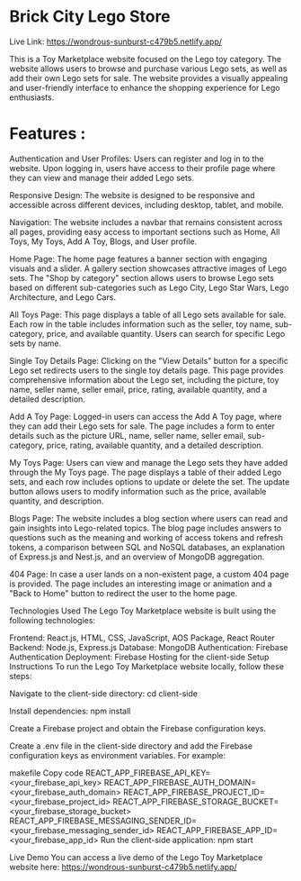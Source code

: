 
# Brick City Lego Store
Live Link: https://wondrous-sunburst-c479b5.netlify.app/


This is a Toy Marketplace website focused on the Lego toy category. The website allows users to browse and purchase various Lego sets, as well as add their own Lego sets for sale. The website provides a visually appealing and user-friendly interface to enhance the shopping experience for Lego enthusiasts.

# Features :
Authentication and User Profiles:  Users can register and log in to the website. Upon logging in, users have access to their profile page where they can view and manage their added Lego sets.

Responsive Design: The website is designed to be responsive and accessible across different devices, including desktop, tablet, and mobile.

Navigation: The website includes a navbar that remains consistent across all pages, providing easy access to important sections such as Home, All Toys, My Toys, Add A Toy, Blogs, and User profile.

Home Page: The home page features a banner section with engaging visuals and a slider. A gallery section showcases attractive images of Lego sets. The "Shop by category" section allows users to browse Lego sets based on different sub-categories such as Lego City, Lego Star Wars, Lego Architecture, and Lego Cars.

All Toys Page: This page displays a table of all Lego sets available for sale. Each row in the table includes information such as the seller, toy name, sub-category, price, and available quantity. Users can search for specific Lego sets by name.

Single Toy Details Page: Clicking on the "View Details" button for a specific Lego set redirects users to the single toy details page. This page provides comprehensive information about the Lego set, including the picture, toy name, seller name, seller email, price, rating, available quantity, and a detailed description.

Add A Toy Page: Logged-in users can access the Add A Toy page, where they can add their Lego sets for sale. The page includes a form to enter details such as the picture URL, name, seller name, seller email, sub-category, price, rating, available quantity, and a detailed description.

My Toys Page: Users can view and manage the Lego sets they have added through the My Toys page. The page displays a table of their added Lego sets, and each row includes options to update or delete the set. The update button allows users to modify information such as the price, available quantity, and description.

Blogs Page: The website includes a blog section where users can read and gain insights into Lego-related topics. The blog page includes answers to questions such as the meaning and working of access tokens and refresh tokens, a comparison between SQL and NoSQL databases, an explanation of Express.js and Nest.js, and an overview of MongoDB aggregation.

404 Page: In case a user lands on a non-existent page, a custom 404 page is provided. The page includes an interesting image or animation and a "Back to Home" button to redirect the user to the home page.

Technologies Used
The Lego Toy Marketplace website is built using the following technologies:

Frontend: React.js, HTML, CSS, JavaScript, AOS Package, React Router
Backend: Node.js, Express.js
Database: MongoDB
Authentication: Firebase Authentication
Deployment: Firebase Hosting for the client-side
Setup Instructions
To run the Lego Toy Marketplace website locally, follow these steps:


Navigate to the client-side directory: cd client-side

Install dependencies: npm install

Create a Firebase project and obtain the Firebase configuration keys.

Create a .env file in the client-side directory and add the Firebase configuration keys as environment variables. For example:

makefile
Copy code
REACT_APP_FIREBASE_API_KEY=<your_firebase_api_key>
REACT_APP_FIREBASE_AUTH_DOMAIN=<your_firebase_auth_domain>
REACT_APP_FIREBASE_PROJECT_ID=<your_firebase_project_id>
REACT_APP_FIREBASE_STORAGE_BUCKET=<your_firebase_storage_bucket>
REACT_APP_FIREBASE_MESSAGING_SENDER_ID=<your_firebase_messaging_sender_id>
REACT_APP_FIREBASE_APP_ID=<your_firebase_app_id>
Run the client-side application: npm start



Live Demo
You can access a live demo of the Lego Toy Marketplace website here: https://wondrous-sunburst-c479b5.netlify.app/
